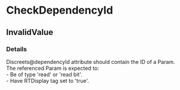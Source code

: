 ﻿---  
uid: Validator_2_54_3  
---

# CheckDependencyId

## InvalidValue

### Details

Discreets@dependencyId attribute should contain the ID of a Param.  
The referenced Param is expected to:  
\- Be of type 'read' or 'read bit'.  
\- Have RTDisplay tag set to 'true'.
